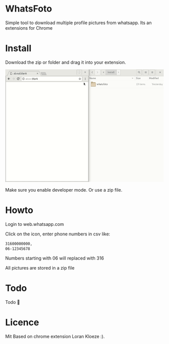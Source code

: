 # WhatsFoto


Simple tool to download multiple profile pictures from whatsapp. Its an extensions for Chrome


# Install

Download the zip or folder and drag it into your extension.

![install](doc/install.gif)

Make sure you enable developer mode. Or use a zip file.


# Howto

Login to web.whatsapp.com

Click on the icon, enter phone numbers in csv like:
```
31600000000,
06-12345678
```

Numbers starting with 06 will replaced with 316

All pictures are stored in a zip file

# Todo

Todo :triumph:


# Licence
Mit
Based on chrome extension Loran Kloeze :).
